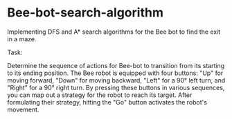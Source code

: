 # Bee-bot-search-algorithm

Implementing DFS and A* search algorithms for the Bee bot to find the exit in a maze.


Task:

Determine the sequence of actions for Bee-bot to transition from its starting to its ending position. The Bee robot is equipped with four buttons: "Up" for moving forward, "Down" for moving backward, "Left" for a 90° left turn, and "Right" for a 90° right turn. By pressing these buttons in various sequences, you can map out a strategy for the robot to reach its target. After formulating their strategy, hitting the "Go" button activates the robot's movement.
